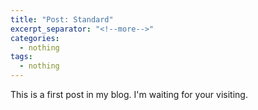 ```yaml
---
title: "Post: Standard"
excerpt_separator: "<!--more-->"
categories:
  - nothing
tags:
  - nothing
---
```

This is a first post in my blog.
I'm waiting for your visiting.